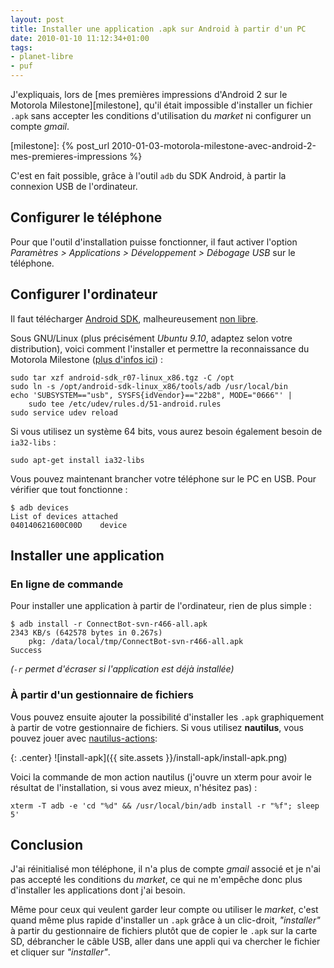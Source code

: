 ```yaml
---
layout: post
title: Installer une application .apk sur Android à partir d'un PC
date: 2010-01-10 11:12:34+01:00
tags:
- planet-libre
- puf
---
```


J'expliquais, lors de [mes premières impressions d'Android 2 sur le Motorola
Milestone][milestone], qu'il était impossible d'installer un fichier `.apk` sans
accepter les conditions d'utilisation du _market_ ni configurer un compte
_gmail_.

[milestone]: {% post_url 2010-01-03-motorola-milestone-avec-android-2-mes-premieres-impressions %}

C'est en fait possible, grâce à l'outil `adb` du SDK Android, à partir la
connexion USB de l'ordinateur.


## Configurer le téléphone

Pour que l'outil d'installation puisse fonctionner, il faut activer l'option
_Paramètres > Applications > Développement > Débogage USB_ sur le téléphone.


## Configurer l'ordinateur


Il faut télécharger [Android SDK][], malheureusement [non libre][terms].

[Android SDK]: http://developer.android.com/sdk/index.html
[terms]: http://developer.android.com/sdk/terms.html

Sous GNU/Linux (plus précisément _Ubuntu 9.10_, adaptez selon votre
distribution), voici comment l'installer et permettre la reconnaissance du
Motorola Milestone ([plus d'infos ici][device]) :

[device]: http://developer.android.com/guide/developing/device.html

    sudo tar xzf android-sdk_r07-linux_x86.tgz -C /opt
    sudo ln -s /opt/android-sdk-linux_x86/tools/adb /usr/local/bin
    echo 'SUBSYSTEM=="usb", SYSFS{idVendor}=="22b8", MODE="0666"' |
        sudo tee /etc/udev/rules.d/51-android.rules
    sudo service udev reload

Si vous utilisez un système 64 bits, vous aurez besoin également besoin de
`ia32-libs` :

    sudo apt-get install ia32-libs

Vous pouvez maintenant brancher votre téléphone sur le PC en USB. Pour vérifier
que tout fonctionne :

    $ adb devices
    List of devices attached 
    040140621600C00D	device


## Installer une application

### En ligne de commande


Pour installer une application à partir de l'ordinateur, rien de plus simple :

    $ adb install -r ConnectBot-svn-r466-all.apk  
    2343 KB/s (642578 bytes in 0.267s)
    	pkg: /data/local/tmp/ConnectBot-svn-r466-all.apk
    Success

_(`-r` permet d'écraser si l'application est déjà installée)_


### À partir d'un gestionnaire de fichiers

Vous pouvez ensuite ajouter la possibilité d'installer les `.apk` graphiquement
à partir de votre gestionnaire de fichiers. Si vous utilisez **nautilus**, vous
pouvez jouer avec [nautilus-actions][]:

[nautilus-actions]: http://doc.ubuntu-fr.org/nautilus-actions

{: .center}
![install-apk]({{ site.assets }}/install-apk/install-apk.png)

Voici la commande de mon action nautilus (j'ouvre un xterm pour avoir le
résultat de l'installation, si vous avez mieux, n'hésitez pas) :

    xterm -T adb -e 'cd "%d" && /usr/local/bin/adb install -r "%f"; sleep 5'


## Conclusion

J'ai réinitialisé mon téléphone, il n'a plus de compte _gmail_ associé et je
n'ai pas accepté les conditions du _market_, ce qui ne m'empêche donc plus
d'installer les applications dont j'ai besoin.

Même pour ceux qui veulent garder leur compte ou utiliser le _market_, c'est
quand même plus rapide d'installer un `.apk` grâce à un clic-droit,
_"installer"_ à partir du gestionnaire de fichiers plutôt que de copier le
`.apk` sur la carte SD, débrancher le câble USB, aller dans une appli qui va
chercher le fichier et cliquer sur _"installer"_.

